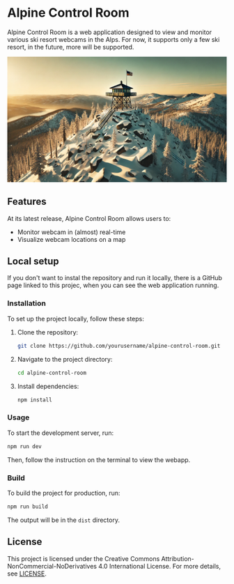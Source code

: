 # Alpine Control Room

Alpine Control Room is a web application designed to view and monitor various ski resort webcams in the Alps. For now, it supports only a few ski resort, in the future, more will be supported.

![Alpine Control Room](public/concept-1.webp)

## Features

At its latest release, Alpine Control Room allows users to:

- Monitor webcam in (almost) real-time
- Visualize webcam locations on a map

## Local setup

If you don't want to instal the repository and run it locally, there is a GitHub page linked to this projec, when you can see the web application running.

### Installation

To set up the project locally, follow these steps:

1. Clone the repository:

    ```sh
    git clone https://github.com/yourusername/alpine-control-room.git
    ```

2. Navigate to the project directory:

    ```sh
    cd alpine-control-room
    ```

3. Install dependencies:

    ```sh
    npm install
    ```

### Usage

To start the development server, run:

```sh
npm run dev
```

Then, follow the instruction on the terminal to view the webapp.

### Build

To build the project for production, run:

```sh
npm run build
```

The output will be in the `dist` directory.

## License

This project is licensed under the Creative Commons Attribution-NonCommercial-NoDerivatives 4.0 International License. For more details, see [LICENSE](https://creativecommons.org/licenses/by-nc-nd/4.0/).
